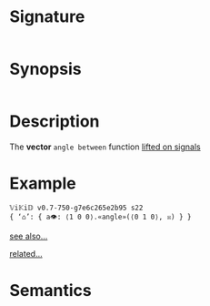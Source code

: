 # Signature
```vikid-signature
```

# Synopsis
```vikid-synopsis
```

# Description
The __vector__ `angle between` function [lifted on signals](/refman/concepts/pure_functions)

# Example
```vikid-script
𝕍i𝕂i𝔻 v0.7-750-g7e6c265e2b95 s22
{ ‘⌂’: { a👁: ⟨1 0 0⟩.«angle»(⟨0 1 0⟩, ☒) } }
```

[see also...](/refman/concepts/angles)

[related...](https://en.wikipedia.org/wiki/Dot_product#Geometric_definition)

# Semantics